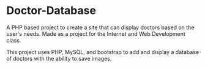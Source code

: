 # Doctor-Database
A PHP based project to create a site that can display doctors based on the user's needs. Made as a project for the Internet and Web Development class.

This project uses PHP, MySQL, and bootstrap to add and display a database of doctors with the ability to save images. 
